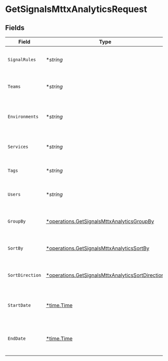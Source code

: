 # GetSignalsMttxAnalyticsRequest


## Fields

| Field                                                                                                               | Type                                                                                                                | Required                                                                                                            | Description                                                                                                         |
| ------------------------------------------------------------------------------------------------------------------- | ------------------------------------------------------------------------------------------------------------------- | ------------------------------------------------------------------------------------------------------------------- | ------------------------------------------------------------------------------------------------------------------- |
| `SignalRules`                                                                                                       | **string*                                                                                                           | :heavy_minus_sign:                                                                                                  | A comma separated list of signal rule IDs                                                                           |
| `Teams`                                                                                                             | **string*                                                                                                           | :heavy_minus_sign:                                                                                                  | A comma separated list of team IDs                                                                                  |
| `Environments`                                                                                                      | **string*                                                                                                           | :heavy_minus_sign:                                                                                                  | A comma separated list of environment IDs                                                                           |
| `Services`                                                                                                          | **string*                                                                                                           | :heavy_minus_sign:                                                                                                  | A comma separated list of service IDs                                                                               |
| `Tags`                                                                                                              | **string*                                                                                                           | :heavy_minus_sign:                                                                                                  | A comma separated list of tags                                                                                      |
| `Users`                                                                                                             | **string*                                                                                                           | :heavy_minus_sign:                                                                                                  | A comma separated list of user IDs                                                                                  |
| `GroupBy`                                                                                                           | [*operations.GetSignalsMttxAnalyticsGroupBy](../../models/operations/getsignalsmttxanalyticsgroupby.md)             | :heavy_minus_sign:                                                                                                  | String that determines how records are grouped                                                                      |
| `SortBy`                                                                                                            | [*operations.GetSignalsMttxAnalyticsSortBy](../../models/operations/getsignalsmttxanalyticssortby.md)               | :heavy_minus_sign:                                                                                                  | String that determines how records are sorted                                                                       |
| `SortDirection`                                                                                                     | [*operations.GetSignalsMttxAnalyticsSortDirection](../../models/operations/getsignalsmttxanalyticssortdirection.md) | :heavy_minus_sign:                                                                                                  | String that determines how records are sorted                                                                       |
| `StartDate`                                                                                                         | [*time.Time](https://pkg.go.dev/time#Time)                                                                          | :heavy_minus_sign:                                                                                                  | The start date to return metrics from                                                                               |
| `EndDate`                                                                                                           | [*time.Time](https://pkg.go.dev/time#Time)                                                                          | :heavy_minus_sign:                                                                                                  | The end date to return metrics from                                                                                 |